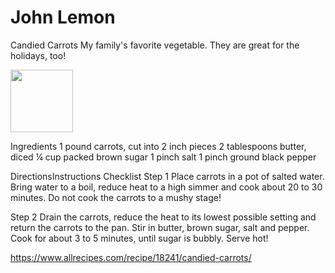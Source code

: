 # John Lemon

Candied Carrots
My family's favorite vegetable. They are great for the holidays, too!

<img src="https://www.allrecipes.com/video/3577/candied-carrots/" height="100" width="100" />

Ingredients
1 pound carrots, cut into 2 inch pieces
2 tablespoons butter, diced
¼ cup packed brown sugar
1 pinch salt
1 pinch ground black pepper

DirectionsInstructions Checklist
Step 1
Place carrots in a pot of salted water. Bring water to a boil, reduce heat to a high simmer and cook about 20 to 30 minutes. Do not cook the carrots to a mushy stage!

Step 2
Drain the carrots, reduce the heat to its lowest possible setting and return the carrots to the pan. Stir in butter, brown sugar, salt and pepper. Cook for about 3 to 5 minutes, until sugar is bubbly. Serve hot!

https://www.allrecipes.com/recipe/18241/candied-carrots/